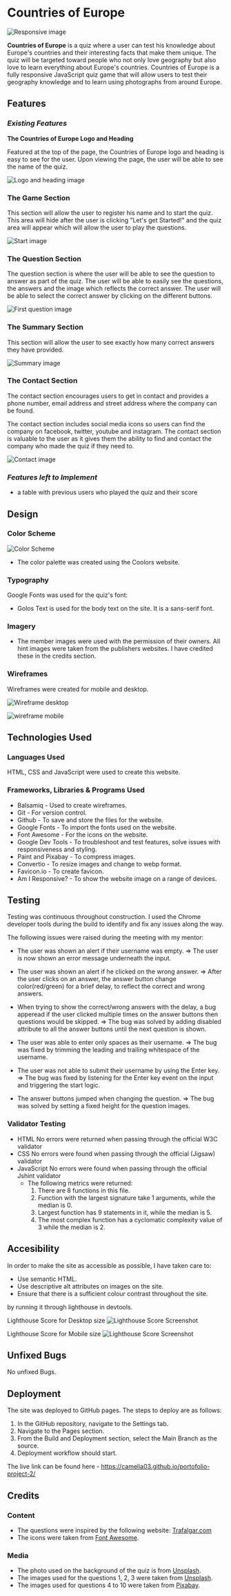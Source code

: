 # Countries of Europe

![Responsive image](assets/images/responsive.png)


**Countries of Europe** is a quiz where a user can test his knowledge about Europe's countries and their interesting facts that make them unique. The quiz will be targeted toward people who not only love geography but also love to learn everything about Europe's countries. Countries of Europe is a fully responsive JavaScript quiz game that will allow users to test their geography knowledge and to learn using photographs from around Europe.

## Features
### *Existing Features*
**The Countries of Europe Logo and Heading**

Featured at the top of the page, the Countries of Europe logo and heading is easy to see for the user. Upon viewing the page, the user will be able to see the name of the quiz.

![Logo and heading image](assets/images/logo-and-heading.png)


### **The Game Section**

This section will allow the user to register his name and to start the quiz. This area will hide after the user is clicking "Let's get Started!" and the quiz area will appear which will allow the user to play the questions. 

![Start image](assets/images/login-and-start.png)

### **The Question Section**

The question section is where the user will be able to see the question to answer as part of the quiz. The user will be able to easily see the questions, the answers and the image which reflects the correct answer.
The user will be able to select the correct answer by clicking on the different buttons.

![First question image](assets/images/question-container.png)

### **The Summary Section**

This section will allow the user to see exactly how many correct answers they have provided.

![Summary image](assets/images/summary.png)


### **The Contact Section**
The contact section encourages users to get in contact and provides a phone number, email address and street address where the company can be found.

The contact section includes social media icons so users can find the company on facebook, twitter, youtube and instagram. The contact section is valuable to the user as it gives them the ability to find and contact the company who made the quiz if they need to.

![Contact image](assets/images/Contact.png)


### *Features left to Implement*
- a table with previous users who played the quiz and their score

## Design
### Color Scheme

![Color Scheme](assets/images/color-palette.png)

- The color palette was created using the Coolors website.

### Typography
Google Fonts was used for the quiz's font:

- Golos Text is used for the body text on the site. It is a sans-serif font.

### Imagery
- The member images were used with the permission of their owners. All  hint images were taken from the publishers websites. I have credited these in the credits section.

### Wireframes
Wireframes were created for mobile and desktop.

![Wireframe desktop](assets/images/wireframe-desktop.png)


![wireframe mobile](assets/images/wireframe-mobile.png)


## Technologies Used
### Languages Used
HTML, CSS and JavaScript were used to create this website.

### Frameworks, Libraries & Programs Used
- Balsamiq - Used to create wireframes.
- Git - For version control.
- Github - To save and store the files for the website.
- Google Fonts - To import the fonts used on the website.
- Font Awesome - For the icons on the website.
- Google Dev Tools - To troubleshoot and test features, solve issues with responsiveness and styling.
- Paint and Pixabay - To compress images.
- Convertio - To resize images and change to webp format.
- Favicon.io - To create favicon.
- Am I Responsive? - To show the website image on a range of devices.

## Testing

Testing was continuous throughout construction. I used the Chrome developer tools during the build to identify and fix any issues along the way.

The following issues were raised during the meeting with my mentor:

- The user was shown an alert if their username was empty. => The user is now shown an error message underneath the input.

- The user was shown an alert if he clicked on the wrong answer. => After the user clicks on an answer, the answer button change color(red/green) for a brief delay, to reflect the correct and wrong answers.

- When trying to show the correct/wrong answers with the delay, a bug apperead if the user clicked multiple times on the answer buttons then questions would be skipped. => The bug was solved by adding disabled attribute to all the answer buttons until the next question is shown.

- The user was able to enter only spaces as their username. => The bug was fixed by trimming the leading and trailing whitespace of the username.

- The user was not able to submit their username by using the Enter key. => The bug was fixed by listening for the Enter key event on the input and triggering the start logic.

- The answer buttons jumped when changing the question. => The bug was solved by setting a fixed height for the question images.

### Validator Testing
- HTML
No errors were returned when passing through the official W3C validator
- CSS
No errors were found when passing through the official (Jigsaw) validator
- JavaScript
No errors were found when passing through the official Jshint validator
    - The following metrics were returned:
        1. There are 8 functions in this file.
        2. Function with the largest signature take 1 arguments, while the median is 0.
        3. Largest function has 9 statements in it, while the median is 5.
        4. The most complex function has a cyclomatic complexity value of 3 while the median is 2.

## Accesibility

In order to make the site as accessible as possible, I have taken care to:
- Use semantic HTML.
- Use descriptive alt attributes on images on the site.
- Ensure that there is a sufficient colour contrast throughout the site.

by running it through lighthouse in devtools.

Lighthouse Score for Desktop size
![Lighthouse Score Screenshot](assets/images/lighthouse-screenshot-desktop.png)

Lighthouse Score for Mobile size
![Lighthouse Score Screenshot](assets/images/lighthouse-screenshot-mobile.png)

## Unfixed Bugs
No unfixed Bugs.


## Deployment
The site was deployed to GitHub pages. The steps to deploy are as follows:
1. In the GitHub repository, navigate to the Settings tab.
2. Navigate to the Pages section.
3. From the Build and Deployment section, select the Main Branch as the source.
4. Deployment workflow should start.

The live link can be found here - https://camelia03.github.io/portofolio-project-2/

## Credits

### Content
- The questions were inspired by the following website: [Trafalgar.com](https://www.trafalgar.com/real-word/21-facts-europe-never-knew/)
- The icons were taken from [Font Awesome](https://fontawesome.com/).
### Media
- The photo used on the background of the quiz is from [Unsplash](https://unsplash.com/).
- The images used for the questions 1, 2, 3 were taken from [Unsplash](https://unsplash.com/).
- The images used for questions 4 to 10 were taken from [Pixabay](https://pixabay.com/).


